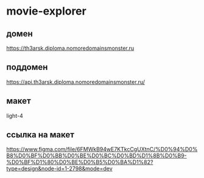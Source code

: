 # movie-explorer

## домен

https://th3arsk.diploma.nomoredomainsmonster.ru

## поддомен

https://api.th3arsk.diploma.nomoredomainsmonster.ru/

## макет

light-4

## ссылка на макет

https://www.figma.com/file/6FMWkB94wE7KTkcCgUXtnC/%D0%94%D0%B8%D0%BF%D0%BB%D0%BE%D0%BC%D0%BD%D1%8B%D0%B9-%D0%BF%D1%80%D0%BE%D0%B5%D0%BA%D1%82?type=design&node-id=1-2798&mode=dev